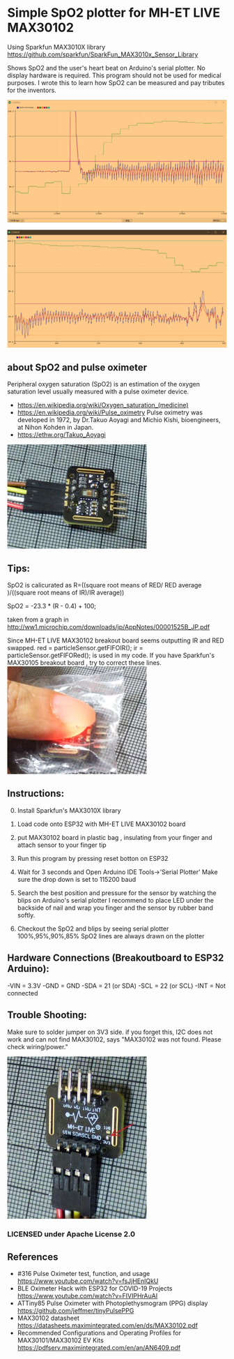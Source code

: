 
# Simple SpO2 plotter for MH-ET LIVE MAX30102
Using Sparkfun MAX3010X library
  https://github.com/sparkfun/SparkFun_MAX3010x_Sensor_Library

Shows SpO2 and the user's heart beat on Arduino's serial plotter.
  No display hardware is required.
  This program should not be used for medical purposes.
  I wrote this to learn how SpO2 can be measured and pay tributes for the inventors.

![Fig.1 SpO2 at boot time](fingerOffOn.png)

![Fig.2 SpO2 by breath taking](stopBreath.png)

## about SpO2 and pulse oximeter
  Peripheral oxygen saturation (SpO2) is an estimation of the oxygen saturation level usually measured with a pulse oximeter device.
- https://en.wikipedia.org/wiki/Oxygen_saturation_(medicine)
- https://en.wikipedia.org/wiki/Pulse_oximetry
  Pulse oximetry was developed in 1972, by Dr.Takuo Aoyagi and Michio Kishi, bioengineers, at Nihon Kohden in Japan.
- https://ethw.org/Takuo_Aoyagi


![Fig.3 MH-ET LIVE MAX30102 breakout board](MH-ET_LIVE_MAX30102.jpg)

## Tips:
  SpO2 is calicurated as R=((square root means of RED/ RED average )/((square root means of IR)/IR average))
  
  SpO2 = -23.3 * (R - 0.4) + 100;
  
  taken from a graph in http://ww1.microchip.com/downloads/jp/AppNotes/00001525B_JP.pdf

  Since MH-ET LIVE MAX30102 breakout board seems outputting IR and RED swapped.
  red = particleSensor.getFIFOIR();
  ir = particleSensor.getFIFORed();
  is used in my code. If you have Sparkfun's MAX30105 breakout board , try to
  correct these lines. 
![Fig.4 insulating MAX30102 breakout board](insulation.jpg)


## Instructions:

  0) Install Sparkfun's MAX3010X library
  1) Load code onto ESP32 with MH-ET LIVE MAX30102 board
  2) put MAX30102 board in plastic bag , insulating from your finger
     and attach sensor to your finger tip
  3) Run this program by pressing reset botton on ESP32
  4) Wait for 3 seconds and Open Arduino IDE Tools->'Serial Plotter'
     Make sure the drop down is set to 115200 baud
  5) Search the best position and pressure for the sensor by watching
     the blips on Arduino's serial plotter
     I recommend to place LED under the backside of nail and wrap you
     finger and the sensor by rubber band softly.

  5) Checkout the SpO2 and blips by seeing serial plotter
     100%,95%,90%,85% SpO2 lines are always drawn on the plotter

## Hardware Connections (Breakoutboard to ESP32 Arduino):
  -VIN = 3.3V
  -GND = GND
  -SDA = 21 (or SDA)
  -SCL = 22 (or SCL)
  -INT = Not connected

## Trouble Shooting:
  Make sure to solder jumper on 3V3 side. 
  if you forget this, I2C does not work and can not find MAX30102, 
  says "MAX30102 was not found. Please check wiring/power."
  
![Fig.5 3.3V solder jumper](SolderJumper.jpg)

### LICENSED under Apache License 2.0

## References
- #316 Pulse Oximeter test, function, and usage
  https://www.youtube.com/watch?v=fsJjHEnlQkU
- BLE Oximeter Hack with ESP32 for COVID-19 Projects
  https://www.youtube.com/watch?v=FIVIPHrAuAI
- ATTiny85 Pulse Oximeter with Photoplethysmogram (PPG) display
  https://github.com/jeffmer/tinyPulsePPG
- MAX30102 datasheet
  https://datasheets.maximintegrated.com/en/ds/MAX30102.pdf
- Recommended Configurations and Operating Profiles
  for MAX30101/MAX30102 EV Kits
  https://pdfserv.maximintegrated.com/en/an/AN6409.pdf

  
